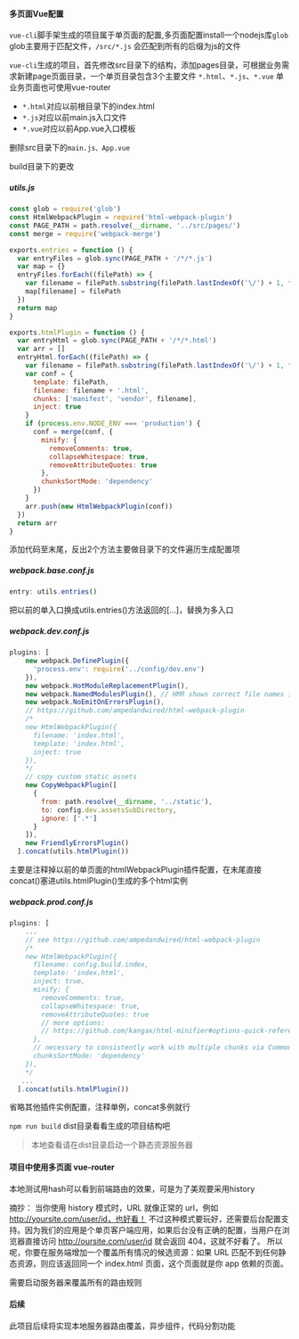 #### 多页面Vue配置
`vue-cli`脚手架生成的项目属于单页面的配置,多页面配置install一个nodejs库`glob`
glob主要用于匹配文件，`/src/*.js` 会匹配到所有的后缀为js的文件

`vue-cli`生成的项目，首先修改src目录下的结构，添加pages目录，可根据业务需求新建page页面目录，一个单页目录包含3个主要文件
`*.html`、`*.js`、`*.vue` 单业务页面也可使用vue-router

* `*.html`对应以前根目录下的index.html
* `*.js`对应以前main.js入口文件
* `*.vue`对应以前App.vue入口模板

删除src目录下的`main.js、App.vue`

build目录下的更改

##### utils.js
```javascript
const glob = require('glob')
const HtmlWebpackPlugin = require('html-webpack-plugin')
const PAGE_PATH = path.resolve(__dirname, '../src/pages/')
const merge = require('webpack-merge')

exports.entries = function () {
  var entryFiles = glob.sync(PAGE_PATH + '/*/*.js')
  var map = {}
  entryFiles.forEach((filePath) => {
    var filename = filePath.substring(filePath.lastIndexOf('\/') + 1, filePath.lastIndexOf('.'))
    map[filename] = filePath
  })
  return map
}

exports.htmlPlugin = function () {
  var entryHtml = glob.sync(PAGE_PATH + '/*/*.html')
  var arr = []
  entryHtml.forEach((filePath) => {
    var filename = filePath.substring(filePath.lastIndexOf('\/') + 1, filePath.lastIndexOf('.'))
    var conf = {
      template: filePath,
      filename: filename + '.html',
      chunks: ['manifest', 'vendor', filename],
      inject: true
    }
    if (process.env.NODE_ENV === 'production') {
      conf = merge(conf, {
        minify: {
          removeComments: true,
          collapseWhitespace: true,
          removeAttributeQuotes: true
        },
        chunksSortMode: 'dependency'
      })
    }
    arr.push(new HtmlWebpackPlugin(conf))
  })
  return arr
}
```

添加代码至末尾，反出2个方法主要做目录下的文件遍历生成配置项

##### webpack.base.conf.js
```javascript
entry: utils.entries()
```
把以前的单入口换成utils.entries()方法返回的[...]，替换为多入口

##### webpack.dev.conf.js
```javascript
plugins: [
    new webpack.DefinePlugin({
      'process.env': require('../config/dev.env')
    }),
    new webpack.HotModuleReplacementPlugin(),
    new webpack.NamedModulesPlugin(), // HMR shows correct file names in console on update.
    new webpack.NoEmitOnErrorsPlugin(),
    // https://github.com/ampedandwired/html-webpack-plugin
    /*
    new HtmlWebpackPlugin({
      filename: 'index.html',
      template: 'index.html',
      inject: true
    }),
    */
    // copy custom static assets
    new CopyWebpackPlugin([
      {
        from: path.resolve(__dirname, '../static'),
        to: config.dev.assetsSubDirectory,
        ignore: ['.*']
      }
    ]),
    new FriendlyErrorsPlugin()
  ].concat(utils.htmlPlugin())
```

主要是注释掉以前的单页面的htmlWebpackPlugin插件配置，在末尾直接concat()塞进utils.htmlPlugin()生成的多个html实例

##### webpack.prod.conf.js
```javascript
plugins: [
    ...
    // see https://github.com/ampedandwired/html-webpack-plugin
    /*
    new HtmlWebpackPlugin({
      filename: config.build.index,
      template: 'index.html',
      inject: true,
      minify: {
        removeComments: true,
        collapseWhitespace: true,
        removeAttributeQuotes: true
        // more options:
        // https://github.com/kangax/html-minifier#options-quick-reference
      },
      // necessary to consistently work with multiple chunks via CommonsChunkPlugin
      chunksSortMode: 'dependency'
    }),
    */
   ...
  ].concat(utils.htmlPlugin())
```

省略其他插件实例配置，注释单例，concat多例就行

`npm run build` dist目录看看生成的项目结构吧
> 本地查看请在dist目录启动一个静态资源服务器

#### 项目中使用多页面 vue-router

本地测试用hash可以看到前端路由的效果，可是为了美观要采用history

摘抄：
当你使用 history 模式时，URL 就像正常的 url，例如 http://yoursite.com/user/id，也好看！
不过这种模式要玩好，还需要后台配置支持。因为我们的应用是个单页客户端应用，如果后台没有正确的配置，当用户在浏览器直接访问 http://oursite.com/user/id 就会返回 404，这就不好看了。
所以呢，你要在服务端增加一个覆盖所有情况的候选资源：如果 URL 匹配不到任何静态资源，则应该返回同一个 index.html 页面，这个页面就是你 app 依赖的页面。

需要启动服务器来覆盖所有的路由规则

#### 后续
此项目后续将实现本地服务器路由覆盖，异步组件，代码分割功能